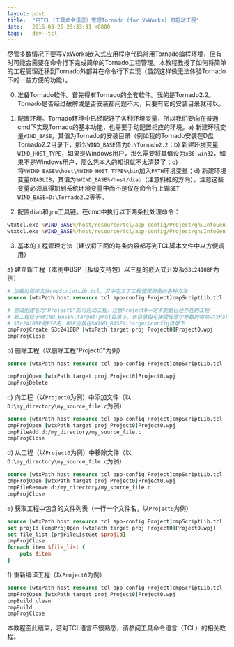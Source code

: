 ```yaml
---
layout: post
title:  "用TCL（工具命令语言）管理Tornado (for VxWorks) 可启动工程"
date:   2016-03-25 23:33:31 +0800
tags:   dev--tcl
---
```


尽管多数情况下要写VxWorks嵌入式应用程序代码常用Tornado编程环境，但有时可能会需要在命令行下完成简单的Tornado工程管理。本教程教授了如何将简单的工程管理迁移到Tornado外部并在命令行下实现（虽然这样做无法体验Tornado下的一些方便的功能）。

0. 准备Tornado软件。首先得有Tornado的全套软件。我的是Tornado2.2。Tornado是否经过破解或是否安装都问题不大，只要有它的安装目录就可以。

1. 配置环境。Tornado环境中已经配好了各种环境变量，所以我们要向在普通cmd下实现Tornado的基本功能，也需要手动配置相应的环境。a) 新建环境变量`WIND_BASE`，其值为Tornado的安装目录（例如我的Tornado安装在D盘Tornado2.2目录下，那么`WIND_BASE`值为`D:\Tornado2.2`；b) 新建环境变量`WIND_HOST_TYPE`，如果是Windows用户，那么需要将其值设为`x86-win32`，如果不是Windows用户，那么凭本人的知识就不太清楚了；c) 将`%WIND_BASE%\host\%WIND_HOST_TYPE%\bin`加入`PATH`环境变量；d) 新建环境变量`DIABLIB`，其值为`%WIND_BASE%/host/diab`（注意斜杠的方向）。注意这些变量必须真得加到系统环境变量中而不是仅在命令行上输`SET WIND_BASE=D:\Tornado2.2`等等。

2. 配置`diab`和`gnu`工具链。在cmd中执行以下两条批处理命令：

```cmd
wtxtcl.exe %WIND_BASE%/host/resource/tcl/app-config/Project/gnuInfoGen.tcl diab
wtxtcl.exe %WIND_BASE%/host/resource/tcl/app-config/Project/gnuInfoGen.tcl gnu
```

3. 基本的工程管理方法（建议将下面的每条内容都写到TCL脚本文件中以方便调用）

a) 建立新工程（本例中BSP（板级支持包）以三星的嵌入式开发板`S3c2410BP`为例）

```tcl
# 加载过程库文件cmpScriptLib.tcl，其中定义了工程管理所需的各种方法
source [wtxPath host resource tcl app-config Project]cmpScriptLib.tcl

# 尝试创建名为"Project0"的可启动工程，注意Project0一定不能是已经存在的工程
# 新工程位于%WIND_BASE%\target\proj目录下，该目录由可接受任意个参数的命令wtxPath指定
# S3c2410BP是BSP名，BSP应放在%WIND_BASE%\target\config目录下
cmpProjCreate S3c2410BP [wtxPath target proj Project0]Project0.wpj
cmpProjClose
```

b) 删除工程（以删除工程"Project0"为例）

```tcl
source [wtxPath host resource tcl app-config Project]cmpScriptLib.tcl

cmpProjOpen [wtxPath target proj Project0]Project0.wpj
cmpProjDelete
```

c) 向工程（以`Project0`为例）中添加文件（以`D:\my_directory\my_source_file.c`为例）

```tcl
source [wtxPath host resource tcl app-config Project]cmpScriptLib.tcl
cmpProjOpen [wtxPath target proj Project0]Project0.wpj
cmpFileAdd d:/my_directory/my_source_file.c
cmpProjClose
```

d) 从工程（以`Project0`为例）中移除文件（以`D:\my_directory\my_source_file.c`为例）

```tcl
source [wtxPath host resource tcl app-config Project]cmpScriptLib.tcl
cmpProjOpen [wtxPath target proj Project0]Project0.wpj
cmpFileRemove d:/my_directory/my_source_file.c
cmpProjClose
```

e) 获取工程中包含的文件列表（一行一个文件名，以`Project0`为例）

```tcl
source [wtxPath host resource tcl app-config Project]cmpScriptLib.tcl
set projId [cmpProjOpen [wtxPath target proj Project0]Project0.wpj]
set file_list [prjFileListGet $projId]
cmpProjClose
foreach item $file_list {
    puts $item
}
```

f) 重新编译工程（以`Project0`为例）

```tcl
source [wtxPath host resource tcl app-config Project]cmpScriptLib.tcl
cmpProjOpen [wtxPath target proj Project0]Project0.wpj
cmpBuild clean
cmpBuild
cmpProjClose
```

本教程至此结束，若对TCL语言不很熟悉，请参阅工具命令语言（TCL）的相关教程。
